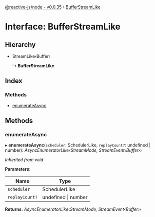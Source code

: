 [@reactive-js/node - v0.0.35](../README.md) › [BufferStreamLike](bufferstreamlike.md)

# Interface: BufferStreamLike

## Hierarchy

* StreamLike‹Buffer›

  ↳ **BufferStreamLike**

## Index

### Methods

* [enumerateAsync](bufferstreamlike.md#enumerateasync)

## Methods

###  enumerateAsync

▸ **enumerateAsync**(`scheduler`: SchedulerLike, `replayCount?`: undefined | number): *AsyncEnumeratorLike‹StreamMode, StreamEvent‹Buffer››*

*Inherited from void*

**Parameters:**

Name | Type |
------ | ------ |
`scheduler` | SchedulerLike |
`replayCount?` | undefined &#124; number |

**Returns:** *AsyncEnumeratorLike‹StreamMode, StreamEvent‹Buffer››*
